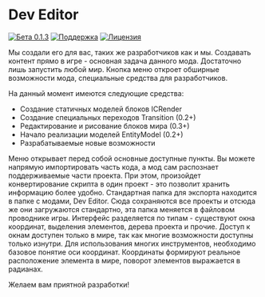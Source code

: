 # **Dev Editor**
[![Бета 0.1.3](https://img.shields.io/badge/version-0.1.3-green.svg)]()
[![Поддержка](http://img.shields.io/badge/support.svg)](https://vk.com/nteditor)
[![Лицензия](http://img.shields.io/:license-apache-blue.svg)](http://www.apache.org/licenses/LICENSE-2.0.html)

Мы создали его для вас, таких же разработчиков как и мы. Создавать контент прямо в игре - основная задача данного мода. Достаточно лишь запустить любой мир. Кнопка меню откроет обширные возможности мода, специальные средства для разработчиков.

На данный момент имеются следующие средства:
- Создание статичных моделей блоков ICRender
- Создание специальных переходов Transition (0.2+)
- Редактирование и рисование блоков мира (0.3+)
- Начало реализации моделей EntityModel (0.2+)
- Разрабатываемые новые возможности

Меню открывает перед собой основные доступные пункты. Вы можете напрямую импортировать часть кода, а мод сам распознает поддерживаемые части проекта. При этом, произойдет конвертирование скрипта в один проект - это позволит хранить информацию более удобно.
Стандартная папка для экспорта находится в папке с модами, Dev Editor. Сюда сохраняются все проекты и отсюда же они загружаются стандартно, эта папка меняется в файловом проводнике игры.
Интерфейс разделяется по типам - существуют окна координат, выделения элементов, дерева проекта и прочие. Доступ к окнам доступен только в мире, так как многие возможности доступны только изнутри.
Для использования многих инструментов, необходимо базовое понятие оси координат. Координаты формируют реальное расположение элемента в мире, поворот элементов выражается в радианах.

Желаем вам приятной разработки!
